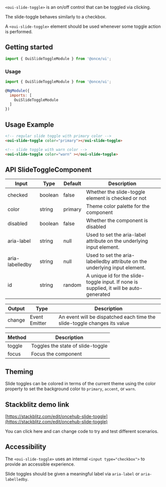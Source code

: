 `<oui-slide-toggle>` is an on/off control that can be toggled via clicking.

The slide-toggle behaves similarly to a checkbox.

A `<oui-slide-toggle>` element should be used whenever some toggle action is performed.

## Getting started

```js
import { OuiSlideToggleModule } from '@once/ui';
````

### Usage

```js
import { OuiSlideToggleModule } from '@once/ui';

@NgModule({
  imports: [
    OuiSlideToggleModule
  ]
})
```

## Usage Example

```html
<!-- regular slide toggle with primary color -->
<oui-slide-toggle color="primary"></oui-slide-toggle>

<!-- slide toggle with warn color -->
<oui-slide-toggle color="warn" ></oui-slide-toggle>
```

## API SlideToggleComponent

| Input           | Type    | Default | Description                                                                            |
| --------------- | ------- | ------- | -------------------------------------------------------------------------------------- |
| checked         | boolean | false   | Whether the slide-toggle element is checked or not                                     |
| color           | string  | primary | Theme color palette for the component                                                  |
| disabled        | boolean | false   | Whether the component is disabled                                                      |
| aria-label      | string  | null    | Used to set the aria-label attribute on the underlying input element.                  |
| aria-labelledby | string  | null    | Used to set the aria-labelledby attribute on the underlying input element.             |
| id              | string  | random  | A unique id for the slide-toggle input. If none is supplied, it will be auto-generated |

| Output | Type          | Description                                                              |
| ------ | ------------- | ------------------------------------------------------------------------ |
| change | Event Emitter | An event will be dispatched each time the slide-toggle changes its value |

| Method | Description                       |
| ------ | --------------------------------- |
| toggle | Toggles the state of slide-toggle |
| focus  | Focus the component               |

## Theming

Slide toggles can be colored in terms of the current theme using the color property to set the background color to `primary`, `accent`, or `warn`.


## Stackblitz demo link

[https://stackblitz.com/edit/oncehub-slide-toggle](https://stackblitz.com/edit/oncehub-slide-toggle)

You can click here and can change code to try and test different scenarios.

## Accessibility

The `<oui-slide-toggle>` uses an internal `<input type="checkbox">` to provide an accessible experience.

Slide toggles should be given a meaningful label via `aria-label` or `aria-labelledby`.
